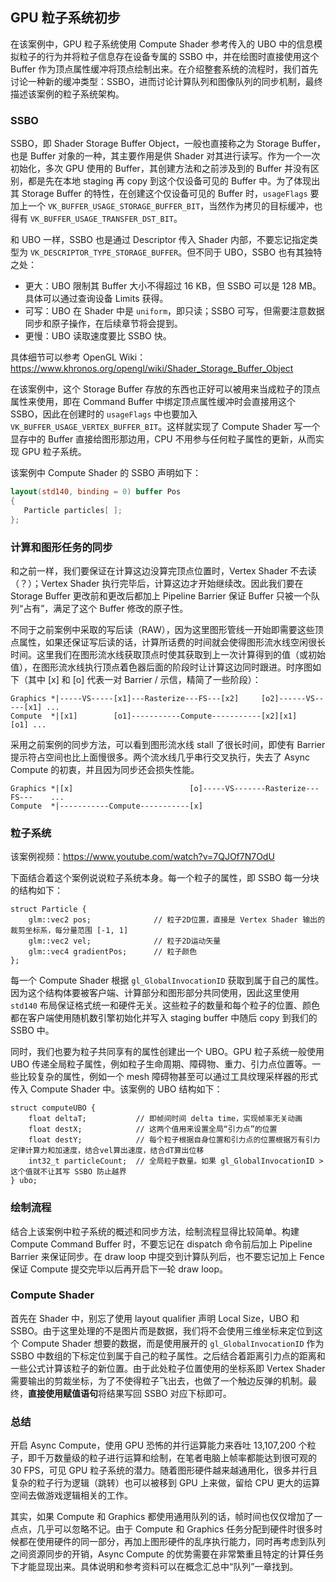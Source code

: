 ## GPU 粒子系统初步

在该案例中，GPU 粒子系统使用 Compute Shader 参考传入的 UBO 中的信息模拟粒子的行为并将粒子信息存在设备专属的 SSBO 中，并在绘图时直接使用这个 Buffer 作为顶点属性缓冲将顶点绘制出来。在介绍整套系统的流程时，我们首先讨论一种新的缓冲类型：SSBO，进而讨论计算队列和图像队列的同步机制，最终描述该案例的粒子系统架构。



### SSBO

SSBO，即 Shader Storage Buffer Object，一般也直接称之为 Storage Buffer，也是 Buffer 对象的一种，其主要作用是供 Shader 对其进行读写。作为一个一次初始化，多次 GPU 使用的 Buffer，其创建方法和之前涉及到的 Buffer 并没有区别，都是先在本地 staging 再 copy 到这个仅设备可见的 Buffer 中。为了体现出其 Storage Buffer 的特性，在创建这个仅设备可见的 Buffer 时，`usageFlags` 要加上一个 `VK_BUFFER_USAGE_STORAGE_BUFFER_BIT`，当然作为拷贝的目标缓冲，也得有 `VK_BUFFER_USAGE_TRANSFER_DST_BIT`。

和 UBO 一样，SSBO 也是通过 Descriptor 传入 Shader 内部，不要忘记指定类型为 `VK_DESCRIPTOR_TYPE_STORAGE_BUFFER`。但不同于 UBO，SSBO 也有其独特之处：

* 更大：UBO 限制其 Buffer 大小不得超过 16 KB，但 SSBO 可以是 128 MB。具体可以通过查询设备 Limits 获得。
* 可写：UBO 在 Shader 中是 `uniform`，即只读；SSBO 可写，但需要注意数据同步和原子操作，在后续章节将会提到。
* 更慢：UBO 读取速度要比 SSBO 快。

具体细节可以参考 OpenGL Wiki：https://www.khronos.org/opengl/wiki/Shader_Storage_Buffer_Object

在该案例中，这个 Storage Buffer 存放的东西也正好可以被用来当成粒子的顶点属性来使用，即在 Command Buffer 中绑定顶点属性缓冲时会直接用这个 SSBO，因此在创建时的 `usageFlags` 中也要加入 `VK_BUFFER_USAGE_VERTEX_BUFFER_BIT`。这样就实现了 Compute Shader 写一个显存中的 Buffer 直接给图形那边用，CPU 不用参与任何粒子属性的更新，从而实现 GPU 粒子系统。

该案例中 Compute Shader 的 SSBO 声明如下：

```glsl
layout(std140, binding = 0) buffer Pos 
{
   Particle particles[ ];
};
```



### 计算和图形任务的同步

和之前一样，我们要保证在计算这边没算完顶点位置时，Vertex Shader 不去读（？）；Vertex Shader 执行完毕后，计算这边才开始继续改。因此我们要在 Storage Buffer 更改前和更改后都加上 Pipeline Barrier 保证 Buffer 只被一个队列“占有”，满足了这个 Buffer 修改的原子性。

不同于之前案例中采取的写后读（RAW），因为这里图形管线一开始即需要这些顶点属性，如果还保证写后读的话，计算所话费的时间就会使得图形流水线空闲很长时间。这里我们在图形流水线获取顶点时使其获取到上一次计算得到的值（或初始值），在图形流水线执行顶点着色器后面的阶段时让计算这边同时跟进。时序图如下（其中 [x] 和 [o] 代表一对 Barrier / 示信，精简了一些阶段）：

```
Graphics *|-----VS-----[x1]---Rasterize---FS---[x2]     [o2]------VS-----[x1] ...
Compute  *|[x1]        [o1]-----------Compute-----------[x2][x1]         [o1] ...
```

采用之前案例的同步方法，可以看到图形流水线 stall 了很长时间，即使有 Barrier 提示符占空间也比上面慢很多。两个流水线几乎串行交叉执行，失去了 Async Compute 的初衷，并且因为同步还会损失性能。

```
Graphics *|[x]                          [o]-----VS-------Rasterize---FS---    ...
Compute  *|-----------Compute-----------[x]
```



### 粒子系统

该案例视频：https://www.youtube.com/watch?v=7QJOf7N7OdU

下面结合着这个案例说说粒子系统本身。每一个粒子的属性，即 SSBO 每一分块的结构如下：

```
struct Particle {
	glm::vec2 pos;				// 粒子2D位置，直接是 Vertex Shader 输出的裁剪坐标系，每分量范围 [-1, 1]
	glm::vec2 vel;				// 粒子2D运动矢量
	glm::vec4 gradientPos;  	// 粒子颜色
};
```

每一个 Compute Shader 根据 `gl_GlobalInvocationID` 获取到属于自己的属性。因为这个结构体要被客户端、计算部分和图形部分共同使用，因此这里使用 `std140` 布局保证格式统一和硬件无关。这些粒子的数量和每个粒子的位置、颜色都在客户端使用随机数引擎初始化并写入 staging buffer 中随后 copy 到我们的 SSBO 中。

同时，我们也要为粒子共同享有的属性创建出一个 UBO。GPU 粒子系统一般使用 UBO 传递全局粒子属性，例如粒子生命周期、障碍物、重力、引力点位置等。一些比较复杂的属性，例如一个 mesh 障碍物甚至可以通过工具纹理采样器的形式传入 Compute Shader 中。该案例的 UBO 结构如下：

```
struct computeUBO {							
	float deltaT;			// 即帧间时间 delta time，实现帧率无关动画
	float destX;			// 这两个值用来设置全局“引力点”的位置
	float destY;			// 每个粒子根据自身位置和引力点的位置根据万有引力定律计算力和加速度，结合vel算出速度，结合dT算出位移
	int32_t particleCount;  // 全局粒子数量。如果 gl_GlobalInvocationID > 这个值就不让其写 SSBO 防止越界
} ubo;
```



### 绘制流程

结合上该案例中粒子系统的概述和同步方法，绘制流程显得比较简单。构建 Compute Command Buffer 时，不要忘记在 dispatch 命令前后加上 Pipeline Barrier 来保证同步。在 draw loop 中提交到计算队列后，也不要忘记加上 Fence 保证 Compute 提交完毕以后再开启下一轮 draw loop。



### Compute Shader

首先在 Shader 中，别忘了使用 layout qualifier 声明 Local Size，UBO 和 SSBO。由于这里处理的不是图片而是数据，我们将不会使用三维坐标来定位到这个 Compute Shader 想要的数据，而是使用展开的 `gl_GlobalInvocationID` 作为 SSBO 中数组的下标定位到属于自己的粒子属性。之后结合着距离引力点的距离和一些公式计算该粒子的新位置。由于此处粒子位置使用的坐标系即 Vertex Shader 需要输出的剪裁坐标，为了不使得粒子飞出去，也做了一个触边反弹的机制。最终，**直接使用赋值语句**将结果写回 SSBO 对应下标即可。



### 总结

开启 Async Compute，使用 GPU 恐怖的并行运算能力来吞吐 13,107,200‬‬ 个粒子，即千万数量级的粒子进行运算和绘制，在笔者电脑上帧率都能达到很可观的 30 FPS，可见 GPU 粒子系统的潜力。随着图形硬件越来越通用化，很多并行且复杂的粒子行为逻辑（跳转）也可以被移到 GPU 上来做，留给 CPU 更大的运算空间去做游戏逻辑相关的工作。

其实，如果 Compute 和 Graphics 都使用通用队列的话，帧时间也仅仅增加了一点点，几乎可以忽略不记。由于 Compute 和 Graphics 任务分配到硬件时很多时候都在使用硬件的同一部分，再加上图形硬件的乱序执行能力，同时再考虑到队列之间资源同步的开销，Async Compute 的优势需要在非常繁重且特定的计算任务下才能显现出来。具体说明和参考资料可以在概念汇总中“队列”一章找到。
